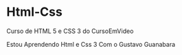 # Html-Css
 Curso de HTML 5 e CSS 3 do CursoEmVideo

Estou Aprendendo Html e Css 3 Com o Gustavo Guanabara
